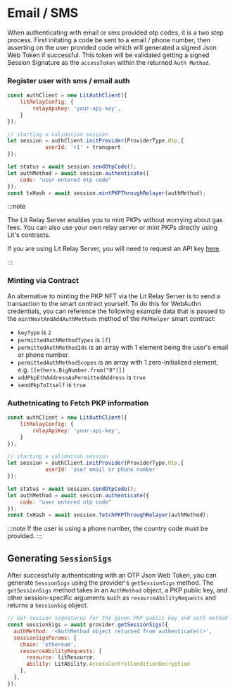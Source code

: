 # Email / SMS

When authenticating with email or sms provided otp codes, it is a two step process. First initating a code be sent to a email / phone number, then asserting on the user provided code which will generated a signed Json Web Token if successful. This token will be validated getting a signed Session Signature as the `accessToken` within the returned `Auth Method`.

### Register user with sms / email auth

```javascript
const authClient = new LitAuthClient({
    litRelayConfig: {
        relayApiKey: 'your-api-key',
    }
});

// starting a validation session
let session = authClient.initProvider(ProviderType.Otp,{
            userId: '+1' + transport
});

let status = await session.sendOtpCode();
let authMethod = await session.authenticate({
    code: "user entered otp code"
});
const txHash = await session.mintPKPThroughRelayer(authMethod);
```
:::note

The Lit Relay Server enables you to mint PKPs without worrying about gas fees. You can also use your own relay server or mint PKPs directly using Lit's contracts.

If you are using Lit Relay Server, you will need to request an API key [here](https://forms.gle/RNZYtGYTY9BcD9MEA).

:::

### Minting via Contract

An alternative to minting the PKP NFT via the Lit Relay Server is to send a transaction to the smart contract yourself. To do this for WebAuthn credentials, you can reference the following example data that is passed to the `mintNextAndAddAuthMethods` method of the `PKPHelper` smart contract:

- `keyType` is `2`
- `permittedAuthMethodTypes` is `[7]`
- `permittedAuthMethodIds` is an array with 1 element being the user's email or phone number.
- `permittedAuthMethodScopes` is an array with 1 zero-initialized element, e.g. `[[ethers.BigNumber.from("0")]]`
- `addPkpEthAddressAsPermittedAddress` is `true`
- `sendPkpToItself` is `true`

### Authetnicating to Fetch PKP information

```javascript
const authClient = new LitAuthClient({
    litRelayConfig: {
        relayApiKey: 'your-api-key',
    }
});

// starting a validation session
let session = authClient.initProvider(ProviderType.Otp,{
            userId: 'user email or phone number'
});

let status = await session.sendOtpCode();
let authMethod = await session.authenticate({
    code: "user entered otp code"
});
const txHash = await session.fetchPKPThroughRelayer(authMethod);
```

:::note 
If the user is using a phone number, the country code must be provided.
:::


## Generating `SessionSigs`

After successfully authenticating with an OTP Json Web Token, you can generate `SessionSigs` using the provider's `getSessionSigs` method. The `getSessionSigs` method takes in an `AuthMethod` object, a PKP public key, and other session-specific arguments such as `resourceAbilityRequests` and returns a `SessionSig` object.

```javascript
// Get session signatures for the given PKP public key and auth method
const sessionSigs = await provider.getSessionSigs({
  authMethod: '<AuthMethod object returned from authenticate()>',
  sessionSigsParams: {
    chain: 'ethereum',
    resourceAbilityRequests: [
      resource: litResource,
      ability: LitAbility.AccessControlConditionDecryption
    ],
  },
});
```